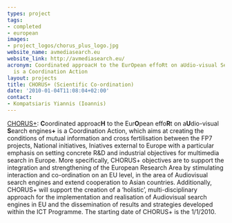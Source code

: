 ```yaml
---
types: project
tags:
- completed
- european
images:
- project_logos/chorus_plus_logo.jpg
website_name: avmediasearch.eu
website_link: http://avmediasearch.eu/
acronym: Coordinated approacH to the EurOpean effoRt on aUdio-visual Search engines+
  is a Coordination Action
layout: projects
title: CHORUS+ (Scientific Co-ordination)
date: '2010-01-04T11:08:04+02:00'
contact: 
- Kompatsiaris Yiannis (Ioannis)
---
```

<p><a href="http://avmediasearch.eu/">CHORUS+</a>: <strong>C</strong>oordinated approac<strong>H</strong> to the Eur<strong>O</strong>pean effo<strong>R</strong>t on a<strong>U</strong>dio-visual <strong>S</strong>earch engines<strong>+</strong> is a Coordination Action, which aims at creating the conditions of mutual information and cross fertilisation between the FP7 projects, National initiatives, Iniatives external to Europe with a particular emphasis on setting concrete R&amp;D and industrial objectives for multimedia search in Europe. More specifically, CHORUS+ objectives are to support the integration and strengthening of the European Research Area by stimulating interaction and co-ordination on an EU level, in the area of Audiovisual search engines and extend cooperation to Asian countries. Additionally, CHORUS+ will support the creation of a ‘holistic’, multi-disciplinary approach for the implementation and realisation of Audiovisual search engines in EU and the dissemination of results and strategies developed within the ICT Programme. The starting date of CHORUS+ is the 1/1/2010.&nbsp;</p>

